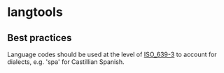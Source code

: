 # langtools

## Best practices

Language codes should be used at the level of [ISO_639-3](https://en.wikipedia.org/wiki/ISO_639-3) to account for dialects, e.g. 'spa' for Castillian Spanish.





<!-- 
README resources:

README template:      https://gist.github.com/PurpleBooth/109311bb0361f32d87a2
Markdown Cheatsheet:  https://github.com/adam-p/markdown-here/wiki/Markdown-Cheatsheet
Licenses:             https://www.freecodecamp.org/news/how-open-source-licenses-work-and-how-to-add-them-to-your-projects-34310c3cf94/

-->
